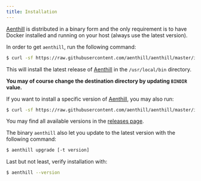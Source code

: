```yaml
---
title: Installation
---
```


[Aenthill](https://github.com/aenthill/aenthill) is distributed in a binary form and
the only requirement is to have Docker installed and running on your host (always use the latest version).

In order to get <code>aenthill</code>, run the following command:

```bash
$ curl -sf https://raw.githubusercontent.com/aenthill/aenthill/master/install.sh | BINDIR=/usr/local/bin sh
```

This will install the latest release of [Aenthill](https://github.com/aenthill/aenthill) in the <code>/usr/local/bin</code>
directory.

**You may of course change the destination directory by updating <code>BINDIR</code> value.**

If you want to install a specific version of [Aenthill](https://github.com/aenthill/aenthill), you may also run:

```bash
$ curl -sf https://raw.githubusercontent.com/aenthill/aenthill/master/install.sh | BINDIR=/usr/local/bin sh -s version
```

You may find all available versions in the [releases page](https://github.com/aenthill/aenthill/releases/).

The binary <code>aenthill</code> also let you update to the latest version with the following command:

```bash
$ aenthill upgrade [-t version]
```

Last but not least, verify installation with:

```bash
$ aenthill --version
```
